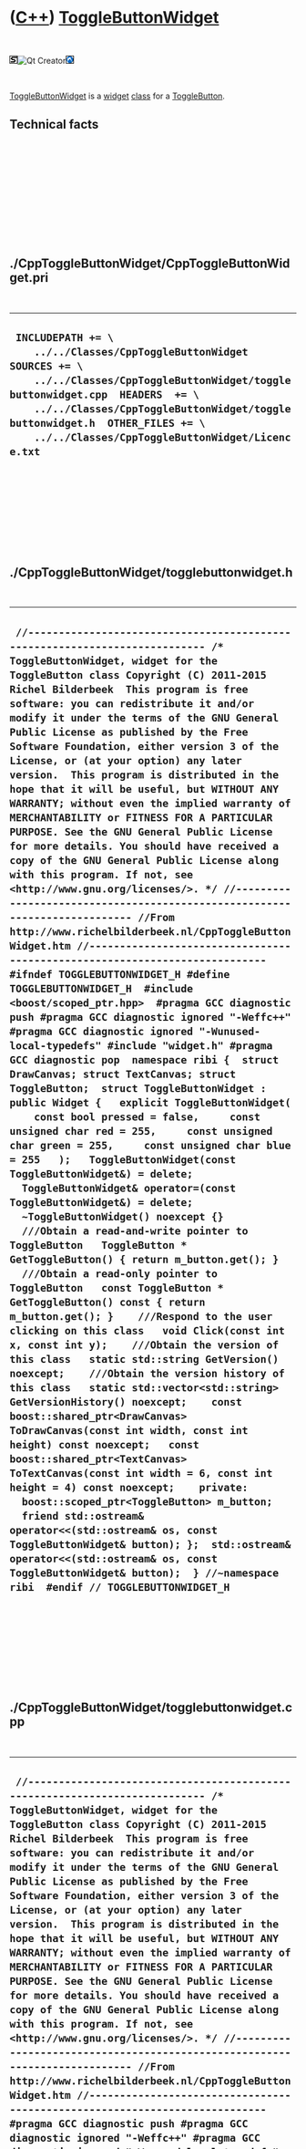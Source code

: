 



 

 

 

 

 

([C++](Cpp.htm)) [ToggleButtonWidget](CppToggleButtonWidget.htm)
================================================================

 

![STL](PicStl.png)![Qt
Creator](PicQtCreator.png)![Lubuntu](PicLubuntu.png)

 

[ToggleButtonWidget](CppToggleButtonWidget.htm) is a
[widget](CppWidget.htm) [class](CppClass.htm) for a
[ToggleButton](CppToggleButton.htm).

Technical facts
---------------

 

 

 

 

 

 

./CppToggleButtonWidget/CppToggleButtonWidget.pri
-------------------------------------------------

 

  --------------------------------------------------------------------------------------------------------------------------------------------------------------------------------------------------------------------------------------------------------------------------------------------
  ` INCLUDEPATH += \     ../../Classes/CppToggleButtonWidget  SOURCES += \     ../../Classes/CppToggleButtonWidget/togglebuttonwidget.cpp  HEADERS  += \     ../../Classes/CppToggleButtonWidget/togglebuttonwidget.h  OTHER_FILES += \     ../../Classes/CppToggleButtonWidget/Licence.txt`
  --------------------------------------------------------------------------------------------------------------------------------------------------------------------------------------------------------------------------------------------------------------------------------------------

 

 

 

 

 

./CppToggleButtonWidget/togglebuttonwidget.h
--------------------------------------------

 

  -------------------------------------------------------------------------------------------------------------------------------------------------------------------------------------------------------------------------------------------------------------------------------------------------------------------------------------------------------------------------------------------------------------------------------------------------------------------------------------------------------------------------------------------------------------------------------------------------------------------------------------------------------------------------------------------------------------------------------------------------------------------------------------------------------------------------------------------------------------------------------------------------------------------------------------------------------------------------------------------------------------------------------------------------------------------------------------------------------------------------------------------------------------------------------------------------------------------------------------------------------------------------------------------------------------------------------------------------------------------------------------------------------------------------------------------------------------------------------------------------------------------------------------------------------------------------------------------------------------------------------------------------------------------------------------------------------------------------------------------------------------------------------------------------------------------------------------------------------------------------------------------------------------------------------------------------------------------------------------------------------------------------------------------------------------------------------------------------------------------------------------------------------------------------------------------------------------------------------------------------------------------------------------------------------------------------------------------------------------------------------------------------------------------------------------------------------------------------------------------------------------------------------------------------------------------------------------------------------------------------------------------------------------------------------------------------------------------------------------------------------------------------------------------------------------------------------------------------------------------
  ` //--------------------------------------------------------------------------- /* ToggleButtonWidget, widget for the ToggleButton class Copyright (C) 2011-2015 Richel Bilderbeek  This program is free software: you can redistribute it and/or modify it under the terms of the GNU General Public License as published by the Free Software Foundation, either version 3 of the License, or (at your option) any later version.  This program is distributed in the hope that it will be useful, but WITHOUT ANY WARRANTY; without even the implied warranty of MERCHANTABILITY or FITNESS FOR A PARTICULAR PURPOSE. See the GNU General Public License for more details. You should have received a copy of the GNU General Public License along with this program. If not, see <http://www.gnu.org/licenses/>. */ //--------------------------------------------------------------------------- //From http://www.richelbilderbeek.nl/CppToggleButtonWidget.htm //--------------------------------------------------------------------------- #ifndef TOGGLEBUTTONWIDGET_H #define TOGGLEBUTTONWIDGET_H  #include <boost/scoped_ptr.hpp>  #pragma GCC diagnostic push #pragma GCC diagnostic ignored "-Weffc++" #pragma GCC diagnostic ignored "-Wunused-local-typedefs" #include "widget.h" #pragma GCC diagnostic pop  namespace ribi {  struct DrawCanvas; struct TextCanvas; struct ToggleButton;  struct ToggleButtonWidget : public Widget {   explicit ToggleButtonWidget(     const bool pressed = false,     const unsigned char red = 255,     const unsigned char green = 255,     const unsigned char blue = 255   );   ToggleButtonWidget(const ToggleButtonWidget&) = delete;   ToggleButtonWidget& operator=(const ToggleButtonWidget&) = delete;   ~ToggleButtonWidget() noexcept {}    ///Obtain a read-and-write pointer to ToggleButton   ToggleButton * GetToggleButton() { return m_button.get(); }    ///Obtain a read-only pointer to ToggleButton   const ToggleButton * GetToggleButton() const { return m_button.get(); }    ///Respond to the user clicking on this class   void Click(const int x, const int y);    ///Obtain the version of this class   static std::string GetVersion() noexcept;    ///Obtain the version history of this class   static std::vector<std::string> GetVersionHistory() noexcept;    const boost::shared_ptr<DrawCanvas> ToDrawCanvas(const int width, const int height) const noexcept;   const boost::shared_ptr<TextCanvas> ToTextCanvas(const int width = 6, const int height = 4) const noexcept;    private:   boost::scoped_ptr<ToggleButton> m_button;    friend std::ostream& operator<<(std::ostream& os, const ToggleButtonWidget& button); };  std::ostream& operator<<(std::ostream& os, const ToggleButtonWidget& button);  } //~namespace ribi  #endif // TOGGLEBUTTONWIDGET_H`
  -------------------------------------------------------------------------------------------------------------------------------------------------------------------------------------------------------------------------------------------------------------------------------------------------------------------------------------------------------------------------------------------------------------------------------------------------------------------------------------------------------------------------------------------------------------------------------------------------------------------------------------------------------------------------------------------------------------------------------------------------------------------------------------------------------------------------------------------------------------------------------------------------------------------------------------------------------------------------------------------------------------------------------------------------------------------------------------------------------------------------------------------------------------------------------------------------------------------------------------------------------------------------------------------------------------------------------------------------------------------------------------------------------------------------------------------------------------------------------------------------------------------------------------------------------------------------------------------------------------------------------------------------------------------------------------------------------------------------------------------------------------------------------------------------------------------------------------------------------------------------------------------------------------------------------------------------------------------------------------------------------------------------------------------------------------------------------------------------------------------------------------------------------------------------------------------------------------------------------------------------------------------------------------------------------------------------------------------------------------------------------------------------------------------------------------------------------------------------------------------------------------------------------------------------------------------------------------------------------------------------------------------------------------------------------------------------------------------------------------------------------------------------------------------------------------------------------------------------------------------

 

 

 

 

 

./CppToggleButtonWidget/togglebuttonwidget.cpp
----------------------------------------------

 

  ------------------------------------------------------------------------------------------------------------------------------------------------------------------------------------------------------------------------------------------------------------------------------------------------------------------------------------------------------------------------------------------------------------------------------------------------------------------------------------------------------------------------------------------------------------------------------------------------------------------------------------------------------------------------------------------------------------------------------------------------------------------------------------------------------------------------------------------------------------------------------------------------------------------------------------------------------------------------------------------------------------------------------------------------------------------------------------------------------------------------------------------------------------------------------------------------------------------------------------------------------------------------------------------------------------------------------------------------------------------------------------------------------------------------------------------------------------------------------------------------------------------------------------------------------------------------------------------------------------------------------------------------------------------------------------------------------------------------------------------------------------------------------------------------------------------------------------------------------------------------------------------------------------------------------------------------------------------------------------------------------------------------------------------------------------------------------------------------------------------------------------------------------------------------------------------------------------------------------------------------------------------------------------------------------------------------------------------------------------------------------------------------------------------------------------------------------------------------------------------------------------------------------------------------------------------------------------------------------------------------------------------------------------------------------------------------------------------------------------------------------------------------------------------------------------------------------------------------------------------------------------------------------------------------------------------------------------------------------------------------------------------------------------------------------------------------------------------------------------------------------------------------------------------------------------------------------------------------------------------------------------------------------------------------------------------------------------------------------------------------------------------------------------------------------------------------------------------------------------------------------------------------------------------------------------------------------------------------------------------------------------------------------------------------------------------------------------------------------------------------------------------------------------------------------------------------------------------------------------------------------------------------------------------------------------------------------------------------------------------------------------------------------------------------------------------------------------------------------------------------------------------------------------------------------------------------------------------------------------------------------------------------------------------------------------------------------------------------------------------------------------------------------------------------------------------------------------------------------------------------------------------------------------------------------------------------------------------------------------------------------------------------------------------------------------------------------------------------------------------------------------------------------------------------------------------------------------------------------------------------------------------------------------------------------------------------------------------------------------------------------------------------------------------------------------------------------------------------------------------------------------------------------------------------------------------------------------------------------------------
  ````  //--------------------------------------------------------------------------- /* ToggleButtonWidget, widget for the ToggleButton class Copyright (C) 2011-2015 Richel Bilderbeek  This program is free software: you can redistribute it and/or modify it under the terms of the GNU General Public License as published by the Free Software Foundation, either version 3 of the License, or (at your option) any later version.  This program is distributed in the hope that it will be useful, but WITHOUT ANY WARRANTY; without even the implied warranty of MERCHANTABILITY or FITNESS FOR A PARTICULAR PURPOSE. See the GNU General Public License for more details. You should have received a copy of the GNU General Public License along with this program. If not, see <http://www.gnu.org/licenses/>. */ //--------------------------------------------------------------------------- //From http://www.richelbilderbeek.nl/CppToggleButtonWidget.htm //--------------------------------------------------------------------------- #pragma GCC diagnostic push #pragma GCC diagnostic ignored "-Weffc++" #pragma GCC diagnostic ignored "-Wunused-local-typedefs" #pragma GCC diagnostic ignored "-Wunused-but-set-variable" #include "togglebuttonwidget.h"  #include <cassert> //#include <cmath>  #include <boost/math/constants/constants.hpp>  #include "drawcanvas.h" #include "textcanvas.h" #include "togglebutton.h" #include "trace.h"  #pragma GCC diagnostic pop  ribi::ToggleButtonWidget::ToggleButtonWidget(   const bool pressed,   const unsigned char red,   const unsigned char green,   const unsigned char blue)   : m_button(new ToggleButton(pressed,red,green,blue)) {  }  void ribi::ToggleButtonWidget::Click(const int, const int) {   m_button->Toggle(); }  std::string ribi::ToggleButtonWidget::GetVersion() noexcept {   return "1.4"; }  std::vector<std::string> ribi::ToggleButtonWidget::GetVersionHistory() noexcept {   return {     "2011-07-03: version 1.0: initial version",     "2011-08-20: Version 1.1: added operator<<",     "2011-08-31: Version 1.2: added setting the color of a ToggleButton",     "2014-01-21: Version 1.3: added ToDrawCanvas",     "2014-03-28: Version 1.4: replaced custom Rect class by Boost.Geometry"   }; }  const boost::shared_ptr<ribi::DrawCanvas> ribi::ToggleButtonWidget::ToDrawCanvas(   const int width_in, const int height_in) const noexcept {   boost::shared_ptr<DrawCanvas> canvas {     new DrawCanvas(width_in,height_in,CanvasColorSystem::invert)   };   //Pressed   //   //   //   //   //   //   //   //         ```.  -.```   // `.-:-:.`-``.  -.``-`.:-:-.`   ///M:.                     .:M/   //oM:.                     .:Mo <- y1 = y2 - 2.0   //`---::---`.``. .``.`---::--:-   //`h:.    ` ```. .``` `    .:d- <- y2 = 5/6   //  .-:-:-`-``. . .``-`-:-:-.   //       ` ```. . .``` `      //Toggled:    //         ```.  -.```   // `.-:-:.`-``.  -.``-`.:-:-.`   ///M:.                     .:M/  <- y1 = 1/6   //oM:.                     .:Mo   //.---::---`.``. .``.`---::---.   //..      ` ```. .``` `      ..   //..                         ..   //..                         ..   //..                         ..   //..                         ..   //`.                         --   //`h:.                     .:d- <- y2 = 5/6   //  .-:-:-`-``. . .``-`-:-:-.   //       ` ```. . .``` `    const double left = 1.0;   const double top  = 1.0;   const double right  = static_cast<double>(width_in ) - 2.0;   const double bottom = static_cast<double>(height_in) - 2.0;   const double height = bottom - top;   const double height_1_6 = height / 6.0;   const double y2 = top + (height * 5.0 / 6.0);   const double y1 = GetToggleButton()->IsPressed() ? y2 - 2.0 : top + (height * 1.0 / 6.0);    const double pi = boost::math::constants::pi<double>();   //Below   canvas->DrawArc(     left,     y2 - height_1_6,     right,     y2 + height_1_6,     0.5 * pi * boost::units::si::radian,     1.0 * pi * boost::units::si::radian   );   //Draw top   canvas->DrawEllipse(     left,     y1 - height_1_6,     right,     y1 + height_1_6   );   canvas->DrawLine(     left,     y1,     left,     y2   );   canvas->DrawLine(     right,     y1,     right,     y2   );   return canvas; }  const boost::shared_ptr<ribi::TextCanvas> ribi::ToggleButtonWidget::ToTextCanvas(   const int width, const int height ) const noexcept {   const boost::shared_ptr<TextCanvas> canvas {     new TextCanvas(width,height)   };   assert(width  == 6 && "For now");   assert(height == 4 && "For now");     if (GetToggleButton()->IsPressed())   {     canvas->PutText(0,0," ____ ");     canvas->PutText(0,1,"|    |");     canvas->PutText(0,2,"|____|");   }   else   {     canvas->PutText(0,0," ____ ");     canvas->PutText(0,1,"|    |");     canvas->PutText(0,2,"|____|");     canvas->PutText(0,3,"|____|");   }   return canvas; }   std::ostream& ribi::operator<<(std::ostream& os, const ToggleButtonWidget& button) {   os     << "<ToggleButtonWidget>"     << *button.m_button     //<< button.GetGeometry()     << "</ToggleButtonWidget>";   return os; } ````
  ------------------------------------------------------------------------------------------------------------------------------------------------------------------------------------------------------------------------------------------------------------------------------------------------------------------------------------------------------------------------------------------------------------------------------------------------------------------------------------------------------------------------------------------------------------------------------------------------------------------------------------------------------------------------------------------------------------------------------------------------------------------------------------------------------------------------------------------------------------------------------------------------------------------------------------------------------------------------------------------------------------------------------------------------------------------------------------------------------------------------------------------------------------------------------------------------------------------------------------------------------------------------------------------------------------------------------------------------------------------------------------------------------------------------------------------------------------------------------------------------------------------------------------------------------------------------------------------------------------------------------------------------------------------------------------------------------------------------------------------------------------------------------------------------------------------------------------------------------------------------------------------------------------------------------------------------------------------------------------------------------------------------------------------------------------------------------------------------------------------------------------------------------------------------------------------------------------------------------------------------------------------------------------------------------------------------------------------------------------------------------------------------------------------------------------------------------------------------------------------------------------------------------------------------------------------------------------------------------------------------------------------------------------------------------------------------------------------------------------------------------------------------------------------------------------------------------------------------------------------------------------------------------------------------------------------------------------------------------------------------------------------------------------------------------------------------------------------------------------------------------------------------------------------------------------------------------------------------------------------------------------------------------------------------------------------------------------------------------------------------------------------------------------------------------------------------------------------------------------------------------------------------------------------------------------------------------------------------------------------------------------------------------------------------------------------------------------------------------------------------------------------------------------------------------------------------------------------------------------------------------------------------------------------------------------------------------------------------------------------------------------------------------------------------------------------------------------------------------------------------------------------------------------------------------------------------------------------------------------------------------------------------------------------------------------------------------------------------------------------------------------------------------------------------------------------------------------------------------------------------------------------------------------------------------------------------------------------------------------------------------------------------------------------------------------------------------------------------------------------------------------------------------------------------------------------------------------------------------------------------------------------------------------------------------------------------------------------------------------------------------------------------------------------------------------------------------------------------------------------------------------------------------------------------------------------------------------------------------------------

 

 

 

 

 





 




This page has been created by the [tool](Tools.htm)
[CodeToHtml](ToolCodeToHtml.htm)
